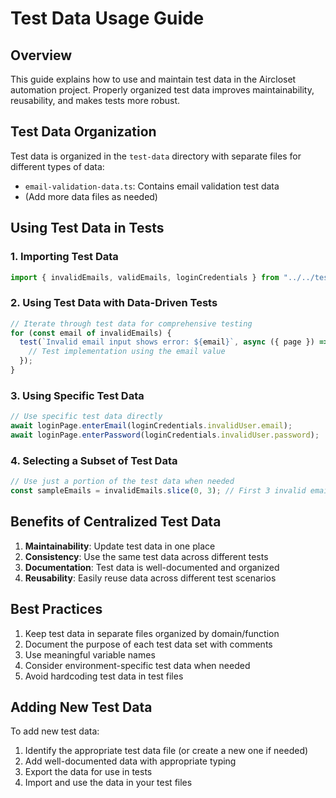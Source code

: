 # Test Data Usage Guide

## Overview

This guide explains how to use and maintain test data in the Aircloset automation project. Properly organized test data improves maintainability, reusability, and makes tests more robust.

## Test Data Organization

Test data is organized in the `test-data` directory with separate files for different types of data:

- `email-validation-data.ts`: Contains email validation test data
- (Add more data files as needed)

## Using Test Data in Tests

### 1. Importing Test Data

```typescript
import { invalidEmails, validEmails, loginCredentials } from "../../test-data/email-validation-data";
```

### 2. Using Test Data with Data-Driven Tests

```typescript
// Iterate through test data for comprehensive testing
for (const email of invalidEmails) {
  test(`Invalid email input shows error: ${email}`, async ({ page }) => {
    // Test implementation using the email value
  });
}
```

### 3. Using Specific Test Data

```typescript
// Use specific test data directly
await loginPage.enterEmail(loginCredentials.invalidUser.email);
await loginPage.enterPassword(loginCredentials.invalidUser.password);
```

### 4. Selecting a Subset of Test Data

```typescript
// Use just a portion of the test data when needed
const sampleEmails = invalidEmails.slice(0, 3); // First 3 invalid emails
```

## Benefits of Centralized Test Data

1. **Maintainability**: Update test data in one place
2. **Consistency**: Use the same test data across different tests
3. **Documentation**: Test data is well-documented and organized
4. **Reusability**: Easily reuse data across different test scenarios

## Best Practices

1. Keep test data in separate files organized by domain/function
2. Document the purpose of each test data set with comments
3. Use meaningful variable names
4. Consider environment-specific test data when needed
5. Avoid hardcoding test data in test files

## Adding New Test Data

To add new test data:

1. Identify the appropriate test data file (or create a new one if needed)
2. Add well-documented data with appropriate typing
3. Export the data for use in tests
4. Import and use the data in your test files
